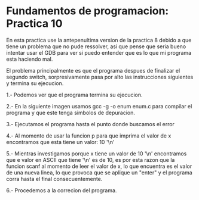 # Fundamentos de programacion: Practica 10

En esta practica use la antepenultima version de la practica 8
debido a que tiene un problema que no pude ressolver, asi que pense
que seria bueno intentar usar el GDB para ver si puedo entender
que es lo que mi programa esta haciendo mal.

El problema principalmente es que el programa despues de finalizar el segundo
switch, sorpresivamente pasa por alto las instrucciones siguientes y termina
su ejecucion.

1.- Podemos ver que el programa termina su ejecucion.

2.- En la siguiente imagen usamos gcc -g -o enum enum.c para compilar
el programa y que este tenga simbolos de depuracion.

3.- Ejecutamos el programa hasta el punto donde buscamos el error

4.- Al momento de usar la funcion p para que imprima el valor de x
encontramos que esta tiene un valor: 10 '\n'

5.- Mientras investigamos porque x tiene un valor de 10 '\n' encontramos
que e valor en ASCII que tiene '\n' es de 10, es por esta razon que la funcion
scanf al momento de leer el valor de x, lo que encuentra es el valor de
una nueva linea, lo que provoca que se aplique un "enter" y el programa
corra hasta el final consecuentemente.

6.- Procedemos a la correcion del programa.
